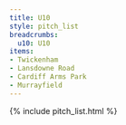 ```yaml
---
title: U10
style: pitch_list
breadcrumbs:
  u10: U10
items:
- Twickenham
- Lansdowne Road
- Cardiff Arms Park
- Murrayfield
---
```


{% include pitch_list.html %}
